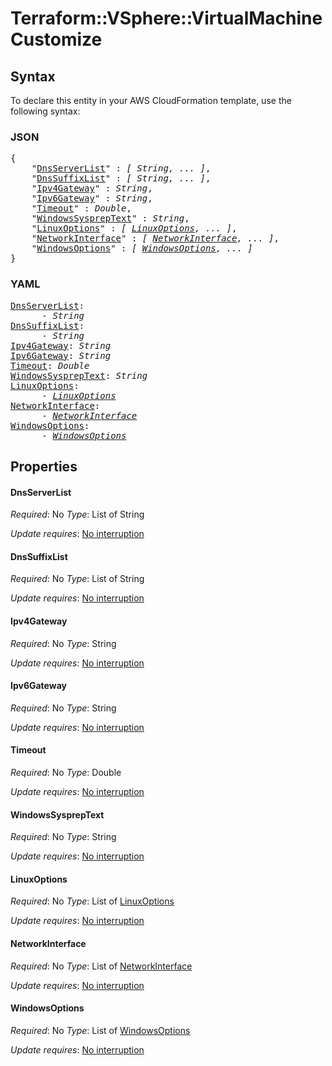 # Terraform::VSphere::VirtualMachine Customize

## Syntax

To declare this entity in your AWS CloudFormation template, use the following syntax:

### JSON

<pre>
{
    "<a href="#dnsserverlist" title="DnsServerList">DnsServerList</a>" : <i>[ String, ... ]</i>,
    "<a href="#dnssuffixlist" title="DnsSuffixList">DnsSuffixList</a>" : <i>[ String, ... ]</i>,
    "<a href="#ipv4gateway" title="Ipv4Gateway">Ipv4Gateway</a>" : <i>String</i>,
    "<a href="#ipv6gateway" title="Ipv6Gateway">Ipv6Gateway</a>" : <i>String</i>,
    "<a href="#timeout" title="Timeout">Timeout</a>" : <i>Double</i>,
    "<a href="#windowssyspreptext" title="WindowsSysprepText">WindowsSysprepText</a>" : <i>String</i>,
    "<a href="#linuxoptions" title="LinuxOptions">LinuxOptions</a>" : <i>[ <a href="customize-linuxoptions.md">LinuxOptions</a>, ... ]</i>,
    "<a href="#networkinterface" title="NetworkInterface">NetworkInterface</a>" : <i>[ <a href="customize-networkinterface.md">NetworkInterface</a>, ... ]</i>,
    "<a href="#windowsoptions" title="WindowsOptions">WindowsOptions</a>" : <i>[ <a href="customize-windowsoptions.md">WindowsOptions</a>, ... ]</i>
}
</pre>

### YAML

<pre>
<a href="#dnsserverlist" title="DnsServerList">DnsServerList</a>: <i>
      - String</i>
<a href="#dnssuffixlist" title="DnsSuffixList">DnsSuffixList</a>: <i>
      - String</i>
<a href="#ipv4gateway" title="Ipv4Gateway">Ipv4Gateway</a>: <i>String</i>
<a href="#ipv6gateway" title="Ipv6Gateway">Ipv6Gateway</a>: <i>String</i>
<a href="#timeout" title="Timeout">Timeout</a>: <i>Double</i>
<a href="#windowssyspreptext" title="WindowsSysprepText">WindowsSysprepText</a>: <i>String</i>
<a href="#linuxoptions" title="LinuxOptions">LinuxOptions</a>: <i>
      - <a href="customize-linuxoptions.md">LinuxOptions</a></i>
<a href="#networkinterface" title="NetworkInterface">NetworkInterface</a>: <i>
      - <a href="customize-networkinterface.md">NetworkInterface</a></i>
<a href="#windowsoptions" title="WindowsOptions">WindowsOptions</a>: <i>
      - <a href="customize-windowsoptions.md">WindowsOptions</a></i>
</pre>

## Properties

#### DnsServerList

_Required_: No
_Type_: List of String

_Update requires_: [No interruption](https://docs.aws.amazon.com/AWSCloudFormation/latest/UserGuide/using-cfn-updating-stacks-update-behaviors.html#update-no-interrupt)

#### DnsSuffixList

_Required_: No
_Type_: List of String

_Update requires_: [No interruption](https://docs.aws.amazon.com/AWSCloudFormation/latest/UserGuide/using-cfn-updating-stacks-update-behaviors.html#update-no-interrupt)

#### Ipv4Gateway

_Required_: No
_Type_: String

_Update requires_: [No interruption](https://docs.aws.amazon.com/AWSCloudFormation/latest/UserGuide/using-cfn-updating-stacks-update-behaviors.html#update-no-interrupt)

#### Ipv6Gateway

_Required_: No
_Type_: String

_Update requires_: [No interruption](https://docs.aws.amazon.com/AWSCloudFormation/latest/UserGuide/using-cfn-updating-stacks-update-behaviors.html#update-no-interrupt)

#### Timeout

_Required_: No
_Type_: Double

_Update requires_: [No interruption](https://docs.aws.amazon.com/AWSCloudFormation/latest/UserGuide/using-cfn-updating-stacks-update-behaviors.html#update-no-interrupt)

#### WindowsSysprepText

_Required_: No
_Type_: String

_Update requires_: [No interruption](https://docs.aws.amazon.com/AWSCloudFormation/latest/UserGuide/using-cfn-updating-stacks-update-behaviors.html#update-no-interrupt)

#### LinuxOptions

_Required_: No
_Type_: List of <a href="customize-linuxoptions.md">LinuxOptions</a>

_Update requires_: [No interruption](https://docs.aws.amazon.com/AWSCloudFormation/latest/UserGuide/using-cfn-updating-stacks-update-behaviors.html#update-no-interrupt)

#### NetworkInterface

_Required_: No
_Type_: List of <a href="customize-networkinterface.md">NetworkInterface</a>

_Update requires_: [No interruption](https://docs.aws.amazon.com/AWSCloudFormation/latest/UserGuide/using-cfn-updating-stacks-update-behaviors.html#update-no-interrupt)

#### WindowsOptions

_Required_: No
_Type_: List of <a href="customize-windowsoptions.md">WindowsOptions</a>

_Update requires_: [No interruption](https://docs.aws.amazon.com/AWSCloudFormation/latest/UserGuide/using-cfn-updating-stacks-update-behaviors.html#update-no-interrupt)

